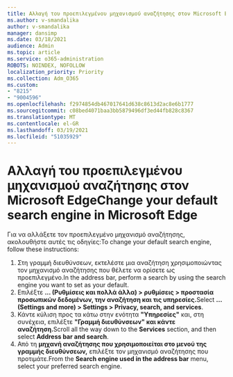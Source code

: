 ```yaml
---
title: Αλλαγή του προεπιλεγμένου μηχανισμού αναζήτησης στον Microsoft Edge
ms.author: v-smandalika
author: v-smandalika
manager: dansimp
ms.date: 03/18/2021
audience: Admin
ms.topic: article
ms.service: o365-administration
ROBOTS: NOINDEX, NOFOLLOW
localization_priority: Priority
ms.collection: Adm_O365
ms.custom:
- "8215"
- "9004596"
ms.openlocfilehash: f2974854db467017641d638c8613d2ac8e6b1777
ms.sourcegitcommit: c08bed4071baa3bb5879496df3ed44fb828c8367
ms.translationtype: MT
ms.contentlocale: el-GR
ms.lasthandoff: 03/19/2021
ms.locfileid: "51035929"
---
```

# <a name="change-your-default-search-engine-in-microsoft-edge"></a><span data-ttu-id="f7087-102">Αλλαγή του προεπιλεγμένου μηχανισμού αναζήτησης στον Microsoft Edge</span><span class="sxs-lookup"><span data-stu-id="f7087-102">Change your default search engine in Microsoft Edge</span></span>

<span data-ttu-id="f7087-103">Για να αλλάξετε τον προεπιλεγμένο μηχανισμό αναζήτησης, ακολουθήστε αυτές τις οδηγίες:</span><span class="sxs-lookup"><span data-stu-id="f7087-103">To change your default search engine, follow these instructions:</span></span>
1. <span data-ttu-id="f7087-104">Στη γραμμή διευθύνσεων, εκτελέστε μια αναζήτηση χρησιμοποιώντας τον μηχανισμό αναζήτησης που θέλετε να ορίσετε ως προεπιλεγμένο.</span><span class="sxs-lookup"><span data-stu-id="f7087-104">In the address bar, perform a search by using the search engine you want to set as your default.</span></span>
2. <span data-ttu-id="f7087-105">Επιλέξτε **... (Ρυθμίσεις και πολλά άλλα) > ρυθμίσεις > προστασία προσωπικών δεδομένων, την αναζήτηση και τις υπηρεσίες.**</span><span class="sxs-lookup"><span data-stu-id="f7087-105">Select **... (Settings and more) > Settings > Privacy, search, and services**.</span></span>
3. <span data-ttu-id="f7087-106">Κάντε κύλιση προς τα κάτω στην ενότητα **"Υπηρεσίες"** και, στη συνέχεια, επιλέξτε **"Γραμμή διευθύνσεων" και κάντε αναζήτηση.**</span><span class="sxs-lookup"><span data-stu-id="f7087-106">Scroll all the way down to the **Services** section, and then select **Address bar and search**.</span></span>
4. <span data-ttu-id="f7087-107">Από τη **μηχανή αναζήτησης που χρησιμοποιείται στο μενού της γραμμής διευθύνσεων,** επιλέξτε τον μηχανισμό αναζήτησης που προτιμάτε.</span><span class="sxs-lookup"><span data-stu-id="f7087-107">From the **Search engine used in the address bar** menu, select your preferred search engine.</span></span>


